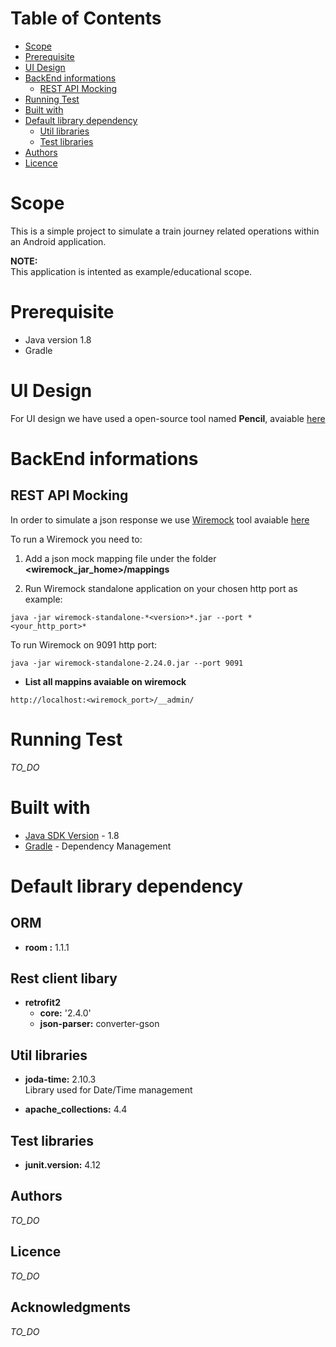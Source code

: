 # Table of Contents

* [Scope](#scope)
* [Prerequisite](#prerequisite)
* [UI Design](#ui-design)
* [BackEnd informations](#backend-informations)
  * [REST API Mocking](#rest-api-mocking)
* [Running Test](#running-test)
* [Built with](#built-with)
* [Default library dependency](#default-library-dependency)
  * [Util libraries](#util-libraries)
  * [Test libraries](#test-libraries)
* [Authors](#authors)
* [Licence](#licence)

# Scope

This is a simple project to simulate a train journey related operations within an Android application.

**NOTE:**  
This application is intented as example/educational scope. 

# Prerequisite
* Java version 1.8
* Gradle

# UI Design

For UI design we have used a open-source tool named **Pencil**, avaiable [here](https://pencil.evolus.vn/)

# BackEnd informations

## REST API Mocking

In order to simulate a json response we use [Wiremock](http://wiremock.org/) tool avaiable [here](http://wiremock.org/docs/download-and-installation/)

To run a Wiremock you need to:
1) Add a json mock mapping file under the folder **<wiremock_jar_home>/mappings**  

2) Run Wiremock standalone application on your chosen http port as example:  

```console
java -jar wiremock-standalone-*<version>*.jar --port *<your_http_port>* 
```

To run Wiremock on 9091 http port:

```console
java -jar wiremock-standalone-2.24.0.jar --port 9091
```

* **List all mappins avaiable on wiremock**  

```
http://localhost:<wiremock_port>/__admin/
```

# Running Test
*TO_DO*

# Built with
* [Java SDK Version](http://www.oracle.com/technetwork/java/javase/downloads/index.html) - 1.8
* [Gradle](https://gradle.org/) - Dependency Management

# Default library dependency

## ORM

* **room :** 1.1.1

## Rest client libary

* **retrofit2**
  * **core:** '2.4.0'
  * **json-parser:** converter-gson

## Util libraries

* **joda-time:** 2.10.3  
  Library used for Date/Time management  

* **apache_collections:** 4.4

## Test libraries
* **junit.version:** 4.12

## Authors
*TO_DO*

## Licence
*TO_DO*

## Acknowledgments
*TO_DO*
